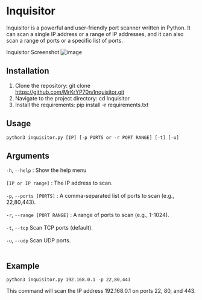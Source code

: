 # Inquisitor

Inquisitor is a powerful and user-friendly port scanner written in Python. It can scan a single IP address or a range of IP addresses, and it can also scan a range of ports or a specific list of ports.

Inquisitor Screenshot
![image](https://user-images.githubusercontent.com/114393219/236293500-1a72a289-1cb6-4725-aafe-78748d52b627.png)


## Installation

1. Clone the repository: git clone https://github.com/MrKrYP70n/Inquisitor.git
2. Navigate to the project directory: cd Inquisitor
3. Install the requirements: pip install -r requirements.txt

## Usage

````
python3 inquisitor.py [IP] [-p PORTS or -r PORT RANGE] [-t] [-u]
````

## Arguments
  
`-h`, `--help`         :  Show the help menu  <br><br>
`[IP or IP range]`    :                     The IP address to scan. <br><br>
`-p`, `--ports [PORTS]`    :                A comma-separated list of ports to scan (e.g., 22,80,443). <br><br>
`-r`, `--range [PORT RANGE]`    :           A range of ports to scan (e.g., 1-1024). <br><br>
`-t`, `--tcp`                           Scan TCP ports (default). <br><br>
`-u`, `--udp`                           Scan UDP ports. <br><br>

## Example 

````
python3 inquisitor.py 192.168.0.1 -p 22,80,443 
````

This command will scan the IP address 192.168.0.1 on ports 22, 80, and 443.

